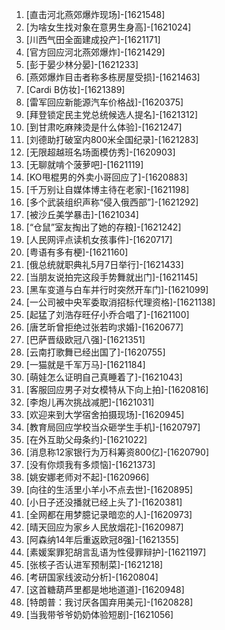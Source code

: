 
1. [直击河北燕郊爆炸现场]-[1621548]
1. [为啥女生找对象在意男生身高]-[1621024]
1. [川西气田全面建成投产]-[1621171]
1. [官方回应河北燕郊爆炸]-[1621429]
1. [彭于晏少林分晏]-[1621233]
1. [燕郊爆炸目击者称多栋房屋受损]-[1621463]
1. [Cardi B仿妆]-[1621389]
1. [雷军回应新能源汽车价格战]-[1620375]
1. [拜登锁定民主党总统候选人提名]-[1621312]
1. [到甘肃吃麻辣烫是什么体验]-[1621247]
1. [刘德助打破室内800米全国纪录]-[1621283]
1. [无限超越班名场面模仿秀]-[1620903]
1. [无聊就啃个菠萝吧]-[1621119]
1. [KO甩棍男的外卖小哥回应了]-[1620883]
1. [千万别让自媒体博主待在老家]-[1621198]
1. [多个武装组织声称“侵入俄西部”]-[1621292]
1. [被沙丘美学暴击]-[1621034]
1. [“仓鼠”室友掏出了她的存粮]-[1621242]
1. [人民网评点读机女孩事件]-[1620717]
1. [粤语有多有梗]-[1621160]
1. [俄总统就职典礼5月7日举行]-[1621433]
1. [当朋友说拍完这段手势舞就出门]-[1621145]
1. [黑车变道与白车并行时突然开车门]-[1621099]
1. [一公司被中央军委取消招标代理资格]-[1621138]
1. [起猛了刘浩存旺仔小乔合唱了]-[1621100]
1. [唐艺昕曾拒绝过张若昀求婚]-[1620677]
1. [巴萨晋级欧冠八强]-[1621351]
1. [云南打歌舞已经出国了]-[1620755]
1. [一猫就是千军万马]-[1621184]
1. [萌娃怎么证明自己真睡着了]-[1621043]
1. [客服回应男子对女模特从下向上拍]-[1620816]
1. [李炮儿再次挑战减肥]-[1621031]
1. [欢迎来到大学宿舍拍摄现场]-[1620945]
1. [教育局回应学校当众砸学生手机]-[1620797]
1. [在外互助父母条约]-[1621022]
1. [消息称12家银行为万科筹资800亿]-[1620790]
1. [没有你烦我有多烦恼]-[1621373]
1. [姚安娜老师对不起]-[1620966]
1. [向往的生活里小羊小不点去世]-[1620895]
1. [小日子还没播就已经上头了]-[1620381]
1. [全网都在用梦臆记录暗恋的人]-[1620973]
1. [晴天回应为家乡人民放烟花]-[1620987]
1. [阿森纳14年后重返欧冠8强]-[1621355]
1. [素媛案罪犯胡言乱语为性侵罪辩护]-[1621197]
1. [张核子否认进军预制菜]-[1621218]
1. [考研国家线波动分析]-[1620804]
1. [这首糖葫芦里都是地地道道]-[1620948]
1. [特朗普：我讨厌各国弃用美元]-[1620828]
1. [当我带爷爷奶奶体验短剧]-[1621056]